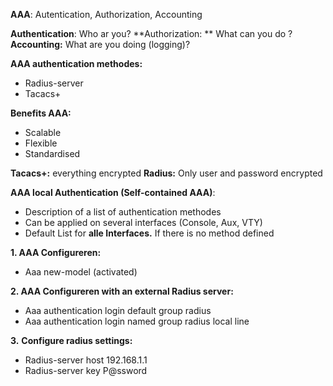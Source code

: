 **AAA**: Autentication, Authorization, Accounting 

**Authentication**: Who ar you?
**Authorization: ** What can you do ? 
**Accounting:** What are you doing (logging)? 

**AAA authentication methodes:** 

- Radius-server
- Tacacs+

**Benefits AAA:**

- Scalable 
- Flexible
- Standardised

**Tacacs+:** everything encrypted
**Radius:** Only user and password encrypted

**AAA local Authentication (Self-contained AAA)**: 

- Description of a list of authentication methodes
- Can be applied on several interfaces (Console, Aux, VTY) 
- Default List for **alle Interfaces.** If there is no method defined

**1. AAA Configureren:** 

- Aaa new-model (activated) 

**2. AAA Configureren with an external Radius server:** 

- Aaa authentication login default group radius 
- Aaa authentication login named group radius local line 

**3.** **Configure radius settings:** 

- Radius-server host 192.168.1.1 
- Radius-server key P@ssword 
